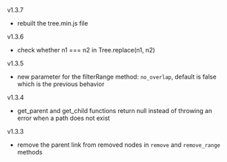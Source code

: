 v1.3.7

- rebuilt the tree.min.js file

v1.3.6

- check whether n1 === n2 in Tree.replace(n1, n2)

v1.3.5

- new parameter for the filterRange method: `no_overlap`, default is false which is the previous behavior

v1.3.4

- get_parent and get_child functions return null instead of throwing an error when a path does not exist

v1.3.3

- remove the parent link from removed nodes in `remove` and `remove_range` methods

